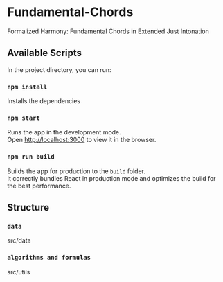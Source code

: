 # Fundamental-Chords
Formalized Harmony: Fundamental Chords in Extended Just Intonation

## Available Scripts

In the project directory, you can run:

### `npm install`

Installs the dependencies

### `npm start`

Runs the app in the development mode.\
Open [http://localhost:3000](http://localhost:3000) to view it in the browser.

### `npm run build`

Builds the app for production to the `build` folder.\
It correctly bundles React in production mode and optimizes the build for the best performance.

## Structure

### `data`

src/data

### `algorithms and formulas`

src/utils
